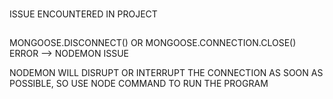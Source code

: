 ###

ISSUE ENCOUNTERED IN PROJECT

##
MONGOOSE.DISCONNECT() OR MONGOOSE.CONNECTION.CLOSE() ERROR --> NODEMON ISSUE

NODEMON WILL DISRUPT OR INTERRUPT THE CONNECTION AS SOON AS POSSIBLE, SO USE NODE COMMAND TO RUN THE PROGRAM

